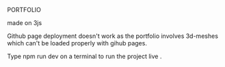 PORTFOLIO

made on 3js 

Github page deployment doesn't work as the portfolio involves 3d-meshes which can't be loaded properly with gihub pages.

Type npm run dev on a terminal to run the project live .
